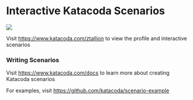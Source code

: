 # Interactive Katacoda Scenarios

[![](http://shields.katacoda.com/katacoda/ztallion/count.svg)](https://www.katacoda.com/ztallion "Get your profile on Katacoda.com")

Visit https://www.katacoda.com/ztallion to view the profile and interactive scenarios

### Writing Scenarios
Visit https://www.katacoda.com/docs to learn more about creating Katacoda scenarios

For examples, visit https://github.com/katacoda/scenario-example
